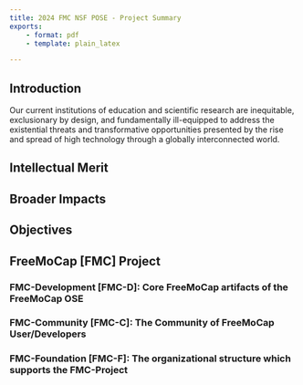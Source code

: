 ```yaml
---
title: 2024 FMC NSF POSE - Project Summary
exports: 
    - format: pdf
    - template: plain_latex

---
```




## Introduction

Our current institutions of education and scientific research are inequitable, exclusionary by design, and fundamentally ill-equipped to address the existential threats and transformative opportunities presented by the rise and spread of high technology through a globally interconnected world.


## Intellectual Merit

## Broader Impacts

## Objectives
## FreeMoCap [FMC] Project 
### FMC-Development [FMC-D]: Core FreeMoCap artifacts of the FreeMoCap OSE
### FMC-Community [FMC-C]: The Community of FreeMoCap User/Developers
### FMC-Foundation [FMC-F]: The organizational structure which supports the FMC-Project
